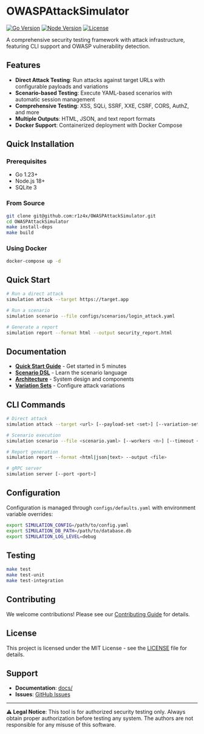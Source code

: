 # OWASPAttackSimulator

[![Go Version](https://img.shields.io/badge/go-1.23+-blue.svg)](https://golang.org)
[![Node Version](https://img.shields.io/badge/node-18+-green.svg)](https://nodejs.org)
[![License](https://img.shields.io/badge/license-MIT-yellow.svg)](LICENSE)

A comprehensive security testing framework with attack infrastructure, featuring CLI support and OWASP vulnerability detection.

## Features

- **Direct Attack Testing**: Run attacks against target URLs with configurable payloads and variations
- **Scenario-based Testing**: Execute YAML-based scenarios with automatic session management
- **Comprehensive Testing**: XSS, SQLi, SSRF, XXE, CSRF, CORS, AuthZ, and more
- **Multiple Outputs**: HTML, JSON, and text report formats
- **Docker Support**: Containerized deployment with Docker Compose

## Quick Installation

### Prerequisites
- Go 1.23+
- Node.js 18+
- SQLite 3

### From Source
```bash
git clone git@github.com:r1z4x/OWASPAttackSimulator.git
cd OWASPAttackSimulator
make install-deps
make build
```

### Using Docker
```bash
docker-compose up -d
```

## Quick Start

```bash
# Run a direct attack
simulation attack --target https://target.app

# Run a scenario
simulation scenario --file configs/scenarios/login_attack.yaml

# Generate a report
simulation report --format html --output security_report.html
```

## Documentation

- **[Quick Start Guide](QUICKSTART.md)** - Get started in 5 minutes
- **[Scenario DSL](docs/SCENARIO_DSL.md)** - Learn the scenario language
- **[Architecture](docs/ARCHITECTURE.md)** - System design and components
- **[Variation Sets](docs/VARIATION_SETS.md)** - Configure attack variations

## CLI Commands

```bash
# Direct attack
simulation attack --target <url> [--payload-set <set>] [--variation-set <sets>]

# Scenario execution
simulation scenario --file <scenario.yaml> [--workers <n>] [--timeout <duration>]

# Report generation
simulation report --format <html|json|text> --output <file>

# gRPC server
simulation server [--port <port>]
```

## Configuration

Configuration is managed through `configs/defaults.yaml` with environment variable overrides:

```bash
export SIMULATION_CONFIG=/path/to/config.yaml
export SIMULATION_DB_PATH=/path/to/database.db
export SIMULATION_LOG_LEVEL=debug
```

## Testing

```bash
make test
make test-unit
make test-integration
```

## Contributing

We welcome contributions! Please see our [Contributing Guide](CONTRIBUTING.md) for details.

## License

This project is licensed under the MIT License - see the [LICENSE](LICENSE) file for details.

## Support

- **Documentation**: [docs/](docs/)
- **Issues**: [GitHub Issues](https://github.com/r1z4x/OWASPAttackSimulator/issues)

---

**⚠️ Legal Notice**: This tool is for authorized security testing only. Always obtain proper authorization before testing any system. The authors are not responsible for any misuse of this software.
